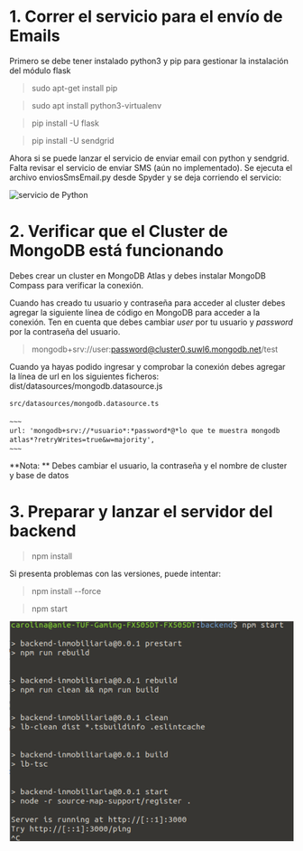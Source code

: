 # 1. Correr el servicio para el envío de Emails #

Primero se debe tener instalado python3 y pip para gestionar la instalación del módulo flask

> sudo apt-get install pip

> sudo apt install python3-virtualenv

> pip install -U flask

> pip install -U sendgrid

Ahora si se puede lanzar el servicio de enviar email con python y sendgrid. Falta revisar el servicio de enviar SMS (aún no implementado). Se ejecuta el archivo enviosSmsEmail.py desde Spyder y se deja corriendo el servicio:

![servicio de Python](../servicioPython.png)


# 2. Verificar que el Cluster de MongoDB está funcionando #

Debes crear un cluster en MongoDB Atlas y debes instalar MongoDB Compass para verificar la conexión.

Cuando has creado tu usuario y contraseña para acceder al cluster debes agregar la siguiente línea de código en MongoDB para acceder a la conexión. Ten en cuenta que debes cambiar *user* por tu usuario y *password* por la contraseña del usuario.

> mongodb+srv://user:password@cluster0.suwl6.mongodb.net/test

Cuando ya hayas podido ingresar y comprobar la conexión debes agregar la línea de url en los siguientes ficheros:
	dist/datasources/mongodb.datasource.js

	src/datasources/mongodb.datasource.ts

	~~~
	url: 'mongodb+srv://*usuario*:*password*@*lo que te muestra mongodb atlas*?retryWrites=true&w=majority',
	~~~

**Nota: ** Debes cambiar el usuario, la contraseña y el nombre de cluster y base de datos



# 3. Preparar y lanzar el servidor del backend #

> npm install

Si presenta problemas con las versiones, puede intentar:

> npm install --force

> npm start

![Run backend](./runbackend.png)

 
